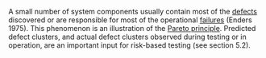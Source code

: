 A small number of system components usually contain most of the [defects](Defect.md) discovered or are responsible for most of the operational [failures](Failure.md) (Enders 1975). This phenomenon is an illustration of the [Pareto principle](Pareto%20principle.md). Predicted defect clusters, and actual defect clusters observed during testing or in operation, are an important input for risk-based testing (see section 5.2).